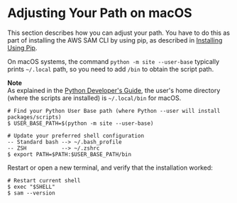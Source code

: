 # Adjusting Your Path on macOS<a name="serverless-sam-cli-install-mac-path"></a>

This section describes how you can adjust your path\. You have to do this as part of installing the AWS SAM CLI by using pip, as described in [Installing Using Pip](serverless-sam-cli-install-additional.md#serverless-sam-cli-install-using-pip)\.

On macOS systems, the command `python -m site --user-base` typically prints `~/.local` path, so you need to add `/bin` to obtain the script path\.

**Note**  
As explained in the [Python Developer's Guide](https://www.python.org/dev/peps/pep-0370/#specification), the user's home directory \(where the scripts are installed\) is `~/.local/bin` for macOS\.

```
# Find your Python User Base path (where Python --user will install packages/scripts)
$ USER_BASE_PATH=$(python -m site --user-base)

# Update your preferred shell configuration
-- Standard bash --> ~/.bash_profile
-- ZSH           --> ~/.zshrc
$ export PATH=$PATH:$USER_BASE_PATH/bin
```

Restart or open a new terminal, and verify that the installation worked:

```
# Restart current shell
$ exec "$SHELL"
$ sam --version
```